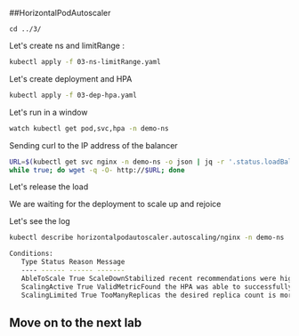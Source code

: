 ##HorizontalPodAutoscaler
```
cd ../3/
```

Let's create ns and limitRange :

```sh
kubectl apply -f 03-ns-limitRange.yaml
```

Let's create deployment and HPA

```sh
kubectl apply -f 03-dep-hpa.yaml
```

Let's run in a window

```sh
watch kubectl get pod,svc,hpa -n demo-ns
```

Sending curl to the IP address of the balancer

```sh
URL=$(kubectl get svc nginx -n demo-ns -o json | jq -r '.status.loadBalancer.ingress[0].ip')
while true; do wget -q -O- http://$URL; done
```
Let's release the load


We are waiting for the deployment to scale up and rejoice

Let's see the log

```sh
kubectl describe horizontalpodautoscaler.autoscaling/nginx -n demo-ns
```

```sh
Conditions:
   Type Status Reason Message
   ---- ------ ------ -------
   AbleToScale True ScaleDownStabilized recent recommendations were higher than current one, applying the highest recent recommendation
   ScalingActive True ValidMetricFound the HPA was able to successfully calculate a replica count from cpu resource utilization (percentage of request)
   ScalingLimited True TooManyReplicas the desired replica count is more than the maximum replica count
   ```


   ## Move on to the next lab